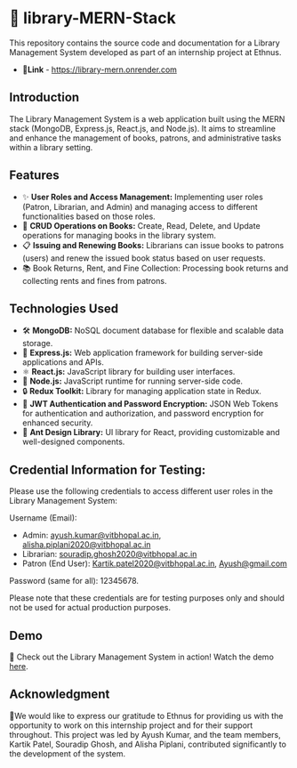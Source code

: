 # 📓 library-MERN-Stack
This repository contains the source code and documentation for a Library Management System developed as part of an internship project at Ethnus.
- 🔗**Link** - https://library-mern.onrender.com

## Introduction
The Library Management System is a web application built using the MERN stack (MongoDB, Express.js, React.js, and Node.js). It aims to streamline and enhance the management of books, patrons, and administrative tasks within a library setting.

## Features
- ✨ **User Roles and Access Management:** Implementing user roles (Patron, Librarian, and Admin) and managing access to different functionalities based on those roles.
- 📖 **CRUD Operations on Books:** Create, Read, Delete, and Update operations for managing books in the library system.
- 📋 **Issuing and Renewing Books:** Librarians can issue books to patrons (users) and renew the issued book status based on user requests.
- 📚 Book Returns, Rent, and Fine Collection: Processing book returns and collecting rents and fines from patrons.

## Technologies Used
- 🛠️ **MongoDB:** NoSQL document database for flexible and scalable data storage.
- 🚀 **Express.js:** Web application framework for building server-side applications and APIs.
- ⚛️ **React.js:** JavaScript library for building user interfaces.
- 🔧 **Node.js:** JavaScript runtime for running server-side code.
- 🔒 **Redux Toolkit:** Library for managing application state in Redux.
- 🔐 **JWT Authentication and Password Encryption:** JSON Web Tokens for authentication and authorization, and password encryption for enhanced security.
- 💅 **Ant Design Library:** UI library for React, providing customizable and well-designed components.

## Credential Information for Testing:
Please use the following credentials to access different user roles in the Library Management System:

Username (Email):
- Admin: ayush.kumar@vitbhopal.ac.in, alisha.piplani2020@vitbhopal.ac.in
- Librarian: souradip.ghosh2020@vitbhopal.ac.in
- Patron (End User): Kartik.patel2020@vitbhopal.ac.in, Ayush@gmail.com

Password (same for all): 12345678.

Please note that these credentials are for testing purposes only and should not be used for actual production purposes.

## Demo
🎥 Check out the Library Management System in action! Watch the demo [here](https://drive.google.com/file/d/1gzlgaMWass1494lV5eC6mycq5aepyEeB/view).

## Acknowledgment
🙏We would like to express our gratitude to Ethnus for providing us with the opportunity to work on this internship project and for their support throughout. This project was led by Ayush Kumar, and the team members, Kartik Patel, Souradip Ghosh, and Alisha Piplani, contributed significantly to the development of the system.
